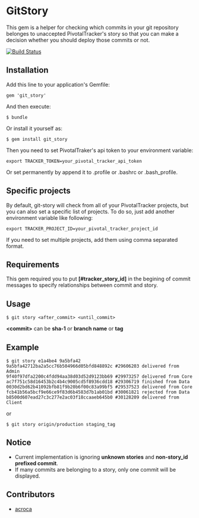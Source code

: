# GitStory

This gem is a helper for checking which commits in your git repository belonges to unaccepted PivotalTracker's story so that you can make a decision whether you should deploy those commits or not.

[![Build Status](https://secure.travis-ci.org/visibletrap/git_story.png)](http://travis-ci.org/visibletrap/git_story)

## Installation

Add this line to your application's Gemfile:

    gem 'git_story'

And then execute:

    $ bundle

Or install it yourself as:

    $ gem install git_story
    
Then you need to set PivotalTraker's api token to your environment variable:

	export TRACKER_TOKEN=your_pivotal_tracker_api_token
	
Or set permanently by append it to .profile or .bashrc or .bash_profile.

## Specific projects

By default, git-story will check from all of your PivotalTracker projects, but you can also set a specific list of projects. To do so, just add another environment variable like following:

	export TRACKER_PROJECT_ID=your_pivotal_tracker_project_id

If you need to set multiple projects, add them using comma separated format.

## Requirements

This gem required you to put **[#tracker_story_id]** in the begining of commit messages to specify relationships between commit and story.

## Usage

	$ git story <after_commit> <until_commit>
	
**\<commit>** can be **sha-1** or **branch name** or **tag**
	
## Example

	$ git story e1a4be4 9a5bfa42
	9a5bfa42712ba2a5cc76b504966d05bfd848892c #29606203 delivered from Admin
	9f40f97dfa2200c4fdd94aa38d03d52d9123bb69 #29973257 delivered from Core
	ac7f751c58d16453b2c4b4c9005cd5f8936cdd18 #29306719 finished from Data
	0030d2bd62b41092bfb81f9b20b6f00c83a99bf5 #29537523 delivered from Core
	fcb41b56a5bcf9e66ce9f83d6b4583d7b1ab01bd #30061821 rejected from Data
	b8500d607ead27c3c277e2ac03f18ccaaeb645b0 #30128209 delivered from Client
or
	
	$ git story origin/production staging_tag

	
## Notice

 - Current implementation is ignoring **unknown stories** and **non-story_id prefixed commit**.
 - If many commits are belonging to a story, only one commit will be displayed.

## Contributors

 - [acroca](https://github.com/acroca)
